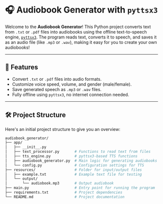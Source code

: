 # 🎧 Audiobook Generator with `pyttsx3`

Welcome to the **Audiobook Generator**! This Python project converts text from `.txt` or `.pdf` files into audiobooks using the offline text-to-speech engine, [`pyttsx3`](https://pypi.org/project/pyttsx3/). The program reads text, converts it to speech, and saves it as an audio file (like `.mp3` or `.wav`), making it easy for you to create your own audiobooks!

---

## 📝 **Features**
- Convert `.txt` or `.pdf` files into audio formats.
- Customize voice speed, volume, and gender (male/female).
- Save generated speech as `.mp3` or `.wav` files.
- Fully offline using `pyttsx3`, no internet connection needed.

---

## 🛠️ **Project Structure**

Here's an initial project structure to give you an overview:

```bash
audiobook_generator/
├── app/
│   ├── __init__.py
│   ├── text_processor.py       # Functions to read text from files
│   ├── tts_engine.py           # pyttsx3-based TTS functions
│   ├── audiobook_generator.py  # Main logic for generating audiobooks
│   └── config.py               # Configuration settings for TTS
├── resources/                  # Folder for input/output files
│   ├── example.txt             # Example text file for testing
│   └── output/
│       └── audiobook.mp3       # Output audiobook
├── main.py                     # Entry point for running the program
├── requirements.txt            # Project dependencies
└── README.md                   # Project documentation
